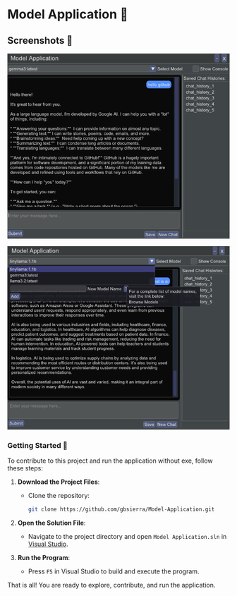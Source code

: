 # Model Application 🧠


## Screenshots 📸

![Main](/screenshots/1.png)  

![Select Model](/screenshots/2.png)  


### Getting Started 🚀

To contribute to this project and run the application without exe, follow these steps:

1. **Download the Project Files**:
   - Clone the repository:
     ```bash
     git clone https://github.com/gbsierra/Model-Application.git
     ```

2. **Open the Solution File**:
   - Navigate to the project directory and open `Model Application.sln` in [Visual Studio](https://visualstudio.microsoft.com/).

3. **Run the Program**:
   - Press `F5` in Visual Studio to build and execute the program.

That is all! You are ready to explore, contribute, and run the application.